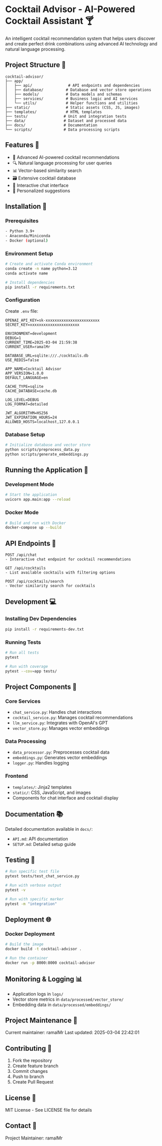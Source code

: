 # Cocktail Advisor - AI-Powered Cocktail Assistant 🍸

An intelligent cocktail recommendation system that helps users discover and create perfect drink combinations using advanced AI technology and natural language processing.

## Project Structure 📁

```
cocktail-advisor/
├── app/
│   ├── api/                # API endpoints and dependencies
│   ├── database/          # Database and vector store operations
│   ├── models/            # Data models and schemas
│   ├── services/          # Business logic and AI services
│   └── utils/             # Helper functions and utilities
├── static/                # Static assets (CSS, JS, images)
├── templates/             # HTML templates
├── tests/                # Unit and integration tests
├── data/                 # Dataset and processed data
├── docs/                 # Documentation
└── scripts/              # Data processing scripts
```

## Features 🌟

- 🤖 Advanced AI-powered cocktail recommendations
- 🔍 Natural language processing for user queries
- 📊 Vector-based similarity search
- 🗃️ Extensive cocktail database
- 💬 Interactive chat interface
- 🎯 Personalized suggestions

## Installation 🚀

### Prerequisites

```bash
- Python 3.9+
- Anaconda/Miniconda
- Docker (optional)
```

### Environment Setup

```bash
# Create and activate Conda environment
conda create -n name python=3.12
conda activate name

# Install dependencies
pip install -r requirements.txt
```

### Configuration

Create `.env` file:
```env
OPENAI_API_KEY=sk-xxxxxxxxxxxxxxxxxxxxxxxx
SECRET_KEY=xxxxxxxxxxxxxxxxxxxxxx

ENVIRONMENT=development
DEBUG=1
CURRENT_TIME=2025-03-04 21:59:38
CURRENT_USER=ramalMr

DATABASE_URL=sqlite:///./cocktails.db
USE_REDIS=false 

APP_NAME=Cocktail Advisor
APP_VERSION=1.0.0
DEFAULT_LANGUAGE=en

CACHE_TYPE=sqlite
CACHE_DATABASE=cache.db

LOG_LEVEL=DEBUG
LOG_FORMAT=detailed

JWT_ALGORITHM=HS256
JWT_EXPIRATION_HOURS=24
ALLOWED_HOSTS=localhost,127.0.0.1
```

### Database Setup

```bash
# Initialize database and vector store
python scripts/preprocess_data.py
python scripts/generate_embeddings.py
```

## Running the Application 🚀

### Development Mode

```bash
# Start the application
uvicorn app.main:app --reload
```

### Docker Mode

```bash
# Build and run with Docker
docker-compose up --build
```

## API Endpoints 🔗

```plaintext
POST /api/chat
- Interactive chat endpoint for cocktail recommendations

GET /api/cocktails
- List available cocktails with filtering options

POST /api/cocktails/search
- Vector similarity search for cocktails
```

## Development 💻

### Installing Dev Dependencies

```bash
pip install -r requirements-dev.txt
```

### Running Tests

```bash
# Run all tests
pytest

# Run with coverage
pytest --cov=app tests/
```

## Project Components 🔧

### Core Services

- `chat_service.py`: Handles chat interactions
- `cocktail_service.py`: Manages cocktail recommendations
- `llm_service.py`: Integrates with OpenAI's GPT
- `vector_store.py`: Manages vector embeddings

### Data Processing

- `data_processor.py`: Preprocesses cocktail data
- `embeddings.py`: Generates vector embeddings
- `logger.py`: Handles logging

### Frontend

- `templates/`: Jinja2 templates
- `static/`: CSS, JavaScript, and images
- Components for chat interface and cocktail display

## Documentation 📚

Detailed documentation available in `docs/`:
- `API.md`: API documentation
- `SETUP.md`: Detailed setup guide

## Testing 🧪

```bash
# Run specific test file
pytest tests/test_chat_service.py

# Run with verbose output
pytest -v

# Run with specific marker
pytest -m "integration"
```

## Deployment 🌐

### Docker Deployment

```bash
# Build the image
docker build -t cocktail-advisor .

# Run the container
docker run -p 8000:8000 cocktail-advisor
```

## Monitoring & Logging 📊

- Application logs in `logs/`
- Vector store metrics in `data/processed/vector_store/`
- Embedding data in `data/processed/embeddings/`

## Project Maintenance 🔧

Current maintainer: ramalMr
Last updated: 2025-03-04 22:42:01

## Contributing 🤝

1. Fork the repository
2. Create feature branch
3. Commit changes
4. Push to branch
5. Create Pull Request

## License 📄

MIT License - See LICENSE file for details

## Contact 📧

Project Maintainer: ramalMr